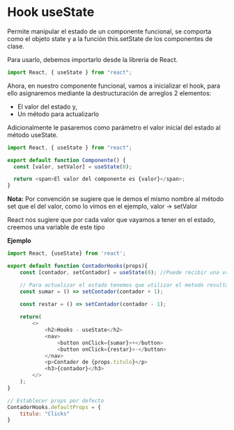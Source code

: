 # **Hook useState**

Permite manipular el estado de un componente funcional, se comporta como el objeto state y a la función this.setState de los componentes de clase.

Para usarlo, debemos importarlo desde la librería de React.

```js
import React, { useState } from "react";
```

Ahora, en nuestro componente funcional, vamos a inicializar el hook, para ello asignaremos mediante la destructuración de arreglos 2 elementos:

* El valor del estado y,
* Un método para actualizarlo

Adicionalmente le pasaremos como parámetro el valor inicial del estado al método useState.

```js
import React, { useState } from "react";

export default function Componente() {
  const [valor, setValor] = useState(0);

  return <span>El valor del componente es {valor}</span>;
}
```

**Nota:** Por convención se sugiere que le demos el mismo nombre al método set que el del valor, como lo vimos en el ejemplo, valor -> setValor

React nos sugiere que por cada valor que vayamos a tener en el estado, creemos una variable de este tipo

**Ejemplo**

```js
import React, {useState} from 'react';

export default function ContadorHooks(props){
    const [contador, setContador] = useState(0); //Puede recibir una variable o directamente el dato

    // Para actualizar el estado tenemos que utilizar el metodo resultante de la destructuracion de useState y pasarle el nuevo valor.
    const sumar = () => setContador(contador + 1);
    
    const restar = () => setContador(contador - 1);

    return(
        <>
            <h2>Hooks - useState</h2>
            <nav>
                <button onClick={sumar}>+</button>
                <button onClick={restar}>-</button>
            </nav>
            <p>Contador de {props.titulo}</p>
            <h3>{contador}</h3>
        </>
    );
}

// Establecer props por defecto 
ContadorHooks.defaultProps = {
    titulo: "Clicks"
}
```